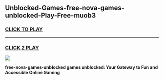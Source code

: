 
## Unblocked-Games-free-nova-games-unblocked-Play-Free-muob3
<h3>
<a href="https://premium76.site?title=free-nova-games-unblocked&ref=22A">CLICK TO PLAY</a></h3>
<hr>

<h3>
<a href="https://premium76.site?title=free-nova-games-unblocked&ref=22A">CLICK 2 PLAY</a>
  
</h3>

<a href="https://premium76.site?title=free-nova-games-unblocked&ref=22A"><img src="https://clearcache.store/games.png"></a>


**free-nova-games-unblocked games unblocked: Your Gateway to Fun and Accessible Online Gaming**
